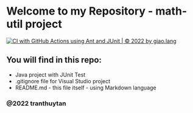 # Welcome to my Repository - math-util project
[![CI with GitHub Actions using Ant and JUnit | © 2022 by giao.lang](https://github.com/tranthuytan/math-util-swt301/actions/workflows/ci-junit.yml/badge.svg)](https://github.com/tranthuytan/math-util-swt301/actions/workflows/ci-junit.yml)

## You will find in this repo:
* Java project with JUnit Test
* .gitignore file for Visual Studio project
* README.md - this file itself - using Markdown language


### @2022 tranthuytan